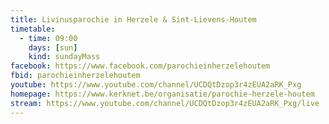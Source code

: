 ```yaml
---
title: Livinusparochie in Herzele & Sint-Lievens-Houtem
timetable:
  - time: 09:00
    days: [sun]
    kind: sundayMass
facebook: https://www.facebook.com/parochieinherzelehoutem
fbid: parochieinherzelehoutem
youtube: https://www.youtube.com/channel/UCDQtDzop3r4zEUA2aRK_Pxg
homepage: https://www.kerknet.be/organisatie/parochie-herzele-houtem
stream: https://www.youtube.com/channel/UCDQtDzop3r4zEUA2aRK_Pxg/live
---
```

